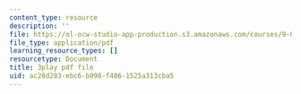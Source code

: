 ```yaml
---
content_type: resource
description: ''
file: https://ol-ocw-studio-app-production.s3.amazonaws.com/courses/9-00sc-introduction-to-psychology-fall-2011/ac28d283ebc6b098f4061525a313cba5_lBU64nfe8nM.pdf
file_type: application/pdf
learning_resource_types: []
resourcetype: Document
title: 3play pdf file
uid: ac28d283-ebc6-b098-f406-1525a313cba5
---
```

